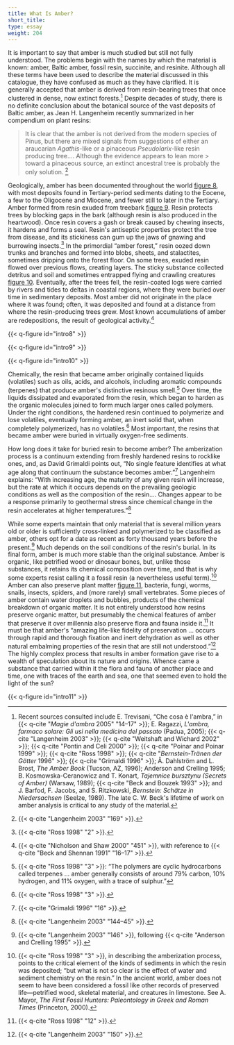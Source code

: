 ```yaml
---
title: What Is Amber?
short_title:
type: essay
weight: 204
---
```


It is important to say that amber is much studied but still not fully understood. The problems begin with the names by which the material is known: amber, Baltic amber, fossil resin, succinite, and resinite. Although all these terms have been used to describe the material discussed in this catalogue, they have confused as much as they have clarified. It is generally accepted that amber is derived from resin-bearing trees that once clustered in dense, now extinct forests.[^22] Despite decades of study, there is no definite conclusion about the botanical source of the vast deposits of Baltic amber, as Jean H. Langenheim recently summarized in her compendium on plant resins:

> It is clear that the amber is not derived from the modern species of Pinus, but there are mixed signals from suggestions of either an araucarian *Agathis*-like or a pinaceous *Pseudolarix*-like resin producing tree.… Although the evidence appears to lean more > toward a pinaceous source, an extinct ancestral tree is probably the only solution. [^23]

Geologically, amber has been documented throughout the world [figure 8](#intro8), with most deposits found in Tertiary-period sediments dating to the Eocene, a few to the Oligocene and Miocene, and fewer still to later in the Tertiary. Amber formed from resin exuded from treebark [figure 9](#intro9). Resin protects trees by blocking gaps in the bark (although resin is also produced in the heartwood). Once resin covers a gash or break caused by chewing insects, it hardens and forms a seal. Resin's antiseptic properties protect the tree from disease, and its stickiness can gum up the jaws of gnawing and burrowing insects.[^24] In the primordial “amber forest,” resin oozed down trunks and branches and formed into blobs, sheets, and stalactites, sometimes dripping onto the forest floor. On some trees, exuded resin flowed over previous flows, creating layers. The sticky substance collected detritus and soil and sometimes entrapped flying and crawling creatures [figure 10](#intro10). Eventually, after the trees fell, the resin-coated logs were carried by rivers and tides to deltas in coastal regions, where they were buried over time in sedimentary deposits. Most amber did not originate in the place where it was found; often, it was deposited and found at a distance from where the resin-producing trees grew. Most known accumulations of amber are redepositions, the result of geological activity.[^25]

{{< q-figure id="intro8" >}}

{{< q-figure id="intro9" >}}

{{< q-figure id="intro10" >}}

Chemically, the resin that became amber originally contained liquids (volatiles) such as oils, acids, and alcohols, including aromatic compounds (terpenes) that produce amber's distinctive resinous smell.[^26] Over time, the liquids dissipated and evaporated from the resin, which began to harden as the organic molecules joined to form much larger ones called polymers. Under the right conditions, the hardened resin continued to polymerize and lose volatiles, eventually forming amber, an inert solid that, when completely polymerized, has no volatiles.[^27] Most important, the resins that became amber were buried in virtually oxygen-free sediments.

How long does it take for buried resin to become amber? The amberization process is a continuum extending from freshly hardened resins to rocklike ones, and, as David Grimaldi points out, “No single feature identifies at what age along that continuum the substance becomes amber.”[^28] Langenheim explains: “With increasing age, the maturity of any given resin will increase, but the rate at which it occurs depends on the prevailing geologic conditions as well as the composition of the resin.… Changes appear to be a response primarily to geothermal stress since chemical change in the resin accelerates at higher temperatures.”[^29]

While some experts maintain that only material that is several million years old or older is sufficiently cross-linked and polymerized to be classified as amber, others opt for a date as recent as forty thousand years before the present.[^30] Much depends on the soil conditions of the resin's burial. In its final form, amber is much more stable than the original substance. Amber is organic, like petrified wood or dinosaur bones, but, unlike those substances, it retains its chemical composition over time, and that is why some experts resist calling it a fossil resin (a nevertheless useful term).[^31] Amber can also preserve plant matter [figure 11](#intro11), bacteria, fungi, worms, snails, insects, spiders, and (more rarely) small vertebrates. Some pieces of amber contain water droplets and bubbles, products of the chemical breakdown of organic matter. It is not entirely understood how resins preserve organic matter, but presumably the chemical features of amber that preserve it over millennia also preserve flora and fauna inside it.[^32] It must be that amber's “amazing life-like fidelity of preservation … occurs through rapid and thorough fixation and inert dehydration as well as other natural embalming properties of the resin that are still not understood.”[^33] The highly complex process that results in amber formation gave rise to a wealth of speculation about its nature and origins. Whence came a substance that carried within it the flora and fauna of another place and time, one with traces of the earth and sea, one that seemed even to hold the light of the sun?

{{< q-figure id="intro11" >}}

[^22]: Recent sources consulted include E. Trevisani, “Che cosa è l'ambra,” in {{< q-cite "*Magie d'ambra* 2005" "14–17" >}}; E. Ragazzi, *L'ambra, farmaco solare: Gli usi nella medicina del passato* (Padua, 2005); {{< q-cite "Langenheim 2003" >}}; {{< q-cite "Weitshaft and Wichard 2002" >}}; {{< q-cite "Pontin and Celi 2000" >}}; {{< q-cite "Poinar and Poinar 1999" >}}; {{< q-cite "Ross 1998" >}}; {{< q-cite "*Bernstein-Tränen der Götter* 1996" >}}; {{< q-cite "Grimaldi 1996" >}}; Å. Dahlström and L. Brost, *The Amber Book* (Tucson, AZ, 1996); Anderson and Crelling 1995; B. Kosmowska-Ceranowicz and T. Konart, *Tajemnice bursztynu (Secrets of Amber)* (Warsaw, 1989); {{< q-cite "Beck and Bouzek 1993" >}}; and J. Barfod, F. Jacobs, and S. Ritzkowski, *Bernstein: Schätze in Niedersachsen* (Seelze, 1989). The late C. W. Beck's lifetime of work on amber analysis is critical to any study of the material.

[^23]: {{< q-cite "Langenheim 2003" "169" >}}.

[^24]: {{< q-cite "Ross 1998" "2" >}}.

[^25]: {{< q-cite "Nicholson and Shaw 2000" "451" >}}, with reference to {{< q-cite "Beck and Shennan 1991" "16–17" >}}.

[^26]: {{< q-cite "Ross 1998" "3" >}}: “The polymers are cyclic hydrocarbons called terpenes … amber generally consists of around 79% carbon, 10% hydrogen, and 11% oxygen, with a trace of sulphur.”

[^27]: {{< q-cite "Ross 1998" "3" >}}.

[^28]: {{< q-cite "Grimaldi 1996" "16" >}}.

[^29]: {{< q-cite "Langenheim 2003" "144–45" >}}.

[^30]: {{< q-cite "Langenheim 2003" "146" >}}, following {{< q-cite "Anderson and Crelling 1995" >}}.

[^31]: {{< q-cite "Ross 1998" "3" >}}, in describing the amberization process, points to the critical element of the kinds of sediments in which the resin was deposited; “but what is not so clear is the effect of water and sediment chemistry on the resin.” In the ancient world, amber does not seem to have been considered a fossil like other records of preserved life—petrified wood, skeletal material, and creatures in limestone. See A. Mayor, *The First Fossil Hunters: Paleontology in Greek and Roman Times* (Princeton, 2000).

[^32]: {{< q-cite "Ross 1998" "12" >}}.

[^33]: {{< q-cite "Langenheim 2003" "150" >}}.
